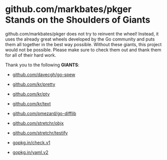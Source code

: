 # github.com/markbates/pkger Stands on the Shoulders of Giants

github.com/markbates/pkger does not try to reinvent the wheel! Instead, it uses the already great wheels developed by the Go community and puts them all together in the best way possible. Without these giants, this project would not be possible. Please make sure to check them out and thank them for all of their hard work.

Thank you to the following **GIANTS**:


* [github.com/davecgh/go-spew](https://godoc.org/github.com/davecgh/go-spew)

* [github.com/kr/pretty](https://godoc.org/github.com/kr/pretty)

* [github.com/kr/pty](https://godoc.org/github.com/kr/pty)

* [github.com/kr/text](https://godoc.org/github.com/kr/text)

* [github.com/pmezard/go-difflib](https://godoc.org/github.com/pmezard/go-difflib)

* [github.com/stretchr/objx](https://godoc.org/github.com/stretchr/objx)

* [github.com/stretchr/testify](https://godoc.org/github.com/stretchr/testify)

* [gopkg.in/check.v1](https://godoc.org/gopkg.in/check.v1)

* [gopkg.in/yaml.v2](https://godoc.org/gopkg.in/yaml.v2)
